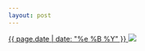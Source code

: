 ```yaml
---
layout: post
---
```


<p>
  <a href="/377">
    <time>{{ page.date | date: "%e %B %Y" }}</time>
    <img src="{{ site.assets_url }}/377.jpg">
  </a>
  
</p>
